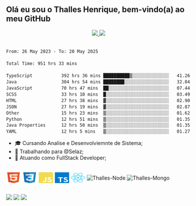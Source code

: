 ## Olá eu sou o Thalles Henrique, bem-vindo(a) ao meu GitHub

<div align="center">
  <a href="https://github.com/Thalles-HsA">
  <img height="180em" src="https://github-readme-stats.vercel.app/api?username=Thalles-HsA&show_icons=true&theme=radical&include_all_commits=true&count_private=true"/>
  <img height="180em" src="https://github-readme-stats.vercel.app/api/top-langs/?username=Thalles-HsA&exclude_repo=github-readme-stats,Pong,Freeway-JS&langs_count=5&theme=radical"/>
</div><br>
  
  <!--START_SECTION:waka-->

```txt
From: 26 May 2023 - To: 20 May 2025

Total Time: 951 hrs 33 mins

TypeScript           392 hrs 36 mins ██████████▒░░░░░░░░░░░░░░   41.26 %
Java                 304 hrs 54 mins ████████░░░░░░░░░░░░░░░░░   32.04 %
JavaScript           70 hrs 47 mins  ██░░░░░░░░░░░░░░░░░░░░░░░   07.44 %
SCSS                 33 hrs 10 mins  █░░░░░░░░░░░░░░░░░░░░░░░░   03.49 %
HTML                 27 hrs 38 mins  ▓░░░░░░░░░░░░░░░░░░░░░░░░   02.90 %
JSON                 27 hrs 19 mins  ▓░░░░░░░░░░░░░░░░░░░░░░░░   02.87 %
Other                15 hrs 23 mins  ▒░░░░░░░░░░░░░░░░░░░░░░░░   01.62 %
Python               12 hrs 51 mins  ▒░░░░░░░░░░░░░░░░░░░░░░░░   01.35 %
Java Properties      12 hrs 50 mins  ▒░░░░░░░░░░░░░░░░░░░░░░░░   01.35 %
YAML                 12 hrs 5 mins   ▒░░░░░░░░░░░░░░░░░░░░░░░░   01.27 %
```

<!--END_SECTION:waka-->

  - 🎓 Cursando Analise e Desenvolviemnte de Sistema;
  - 🌱 Trabalhando para @Selaz;
  - 🎯 Atuando como FullStack Developer;
 
<div style="display: inline_block"><br>
  <img align="center" alt="Thalles-HTML" height="30" width="40" src="https://raw.githubusercontent.com/devicons/devicon/master/icons/html5/html5-original.svg">
  <img align="center" alt="Thalles-CSS" height="30" width="40" src="https://raw.githubusercontent.com/devicons/devicon/master/icons/css3/css3-original.svg">
  <img align="center" alt="Thalles-Js" height="30" width="40" src="https://raw.githubusercontent.com/devicons/devicon/master/icons/javascript/javascript-plain.svg">
  <img align="center" alt="Thalles-Ts" height="30" width="40" src="https://raw.githubusercontent.com/devicons/devicon/master/icons/typescript/typescript-plain.svg">
  <img align="center" alt="Thalles-React" height="30" width="40" src="https://raw.githubusercontent.com/devicons/devicon/master/icons/react/react-original.svg">
  <img align="center" alt="Thalles-Node" height="30" width="40" src="https://cdn.jsdelivr.net/gh/devicons/devicon/icons/nodejs/nodejs-original.svg" />
  <img align="center" alt="Thalles-Mongo" height="30" width="40" src="https://cdn.jsdelivr.net/gh/devicons/devicon/icons/mongodb/mongodb-original.svg" />
  
</div>

 ##
  
<div>
  <a href="https://www.linkedin.com/in/thalles-hsa" target="_blank"><img src="https://img.shields.io/badge/-LinkedIn-%230077B5?style=for-the-badge&logo=linkedin&logoColor=white" target="_blank"></a> 
  <a href="https://instagram.com/thalleshsa" target="_blank"><img src="https://img.shields.io/badge/-Instagram-%23E4405F?style=for-the-badge&logo=instagram&logoColor=white" target="_blank"></a>
  <a href = "mailto:thsa.henrique@gmail.com"><img src="https://img.shields.io/badge/-Gmail-%23333?style=for-the-badge&logo=gmail&logoColor=white" target="_blank"></a>
   
</div>
